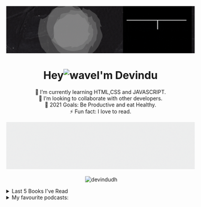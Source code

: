 <!--Hello Welcome to my README.md-->
<!--Feel free to make this your own but dont use my data ;) -->


<div align="center">
<img src="newbanner.gif">
<h1 align="center">Hey<img alt="wave" src="https://emojis.slackmojis.com/emojis/images/1536351075/4594/blob-wave.gif?1536351075" width="35">I'm Devindu  </h1>


🌱 I’m currently learning HTML,CSS and JAVASCRIPT.<br>
👯 I’m looking to collaborate with other developers.<br>
🥅 2021 Goals: Be Productive and eat Healthy.<br>
⚡ Fun fact: I love to read.
  
<img src="banner2.gif">
<!--Github stats:START-->
<p>&nbsp;<img align="center" src="https://github-readme-stats.vercel.app/api?username=devindudh&show_icons=true&locale=en" alt="devindudh" /></p>
<!--Github stats:END-->
<div align='left'>
<details>
<summary>Last 5 Books I've Read</summary>

  
  <!-- GOODREADS-LIST:START -->
- [Digital Fortress](https://www.goodreads.com/review/show/4110472691?utm_medium=api&utm_source=rss) by Dan Brown (⭐️3.67)
- [Give and Take: A Revolutionary Approach to Success](https://www.goodreads.com/review/show/3998762923?utm_medium=api&utm_source=rss) by Adam M. Grant (⭐️4.05)
- [Atomic Habits: An Easy & Proven Way to Build Good Habits & Break Bad Ones](https://www.goodreads.com/review/show/3992018332?utm_medium=api&utm_source=rss) by James Clear (⭐️4.36)
- [The 5 AM Club: Own Your Morning. Elevate Your Life](https://www.goodreads.com/review/show/3754324465?utm_medium=api&utm_source=rss) by Robin S. Sharma (⭐️3.78)
- [Think Like a Monk: Train Your Mind for Peace and Purpose Every Day](https://www.goodreads.com/review/show/3754323857?utm_medium=api&utm_source=rss) by Jay Shetty (⭐️4.22)
<!-- GOODREADS-LIST:END -->

</details>
<details>
<summary>My favourite podcasts:</summary>
  <!--PODCAST-LIST:START-->

  <a href = "https://open.spotify.com/show/1Y9ExMgMxoBVrgrfU7u0nD?si=XlRGAL5pSNiNiHiv4G8dvw&dl_branch=1"> <p>Safety Third by William Osman, NileRed, The Backyard Scientist, Allen Pan, Peter Sripol</p>  
  <!--PODCAST-LIST:END-->
</details>
</div>

